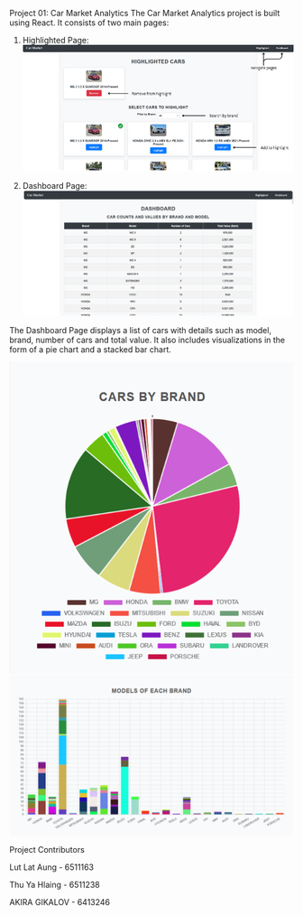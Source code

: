 Project 01: Car Market Analytics 
The Car Market Analytics project is built using React. It consists of two main pages: 

1. Highlighted Page:
    ![Highlighted Page](/images/highlightedpage.png)

2. Dashboard Page:
    ![Dashboard Page](/images/dashboardpage.png)

The Dashboard Page displays a list of cars with details such as model, brand, number of cars and total value. It also includes visualizations in the form of a pie chart and a stacked bar chart.

![Pie Chart](/images/piechart.png)
![Stacked Bar Chart](/images/stackedbarchart.png)

Project Contributors

Lut Lat Aung - 6511163

Thu Ya Hlaing - 6511238

AKIRA GIKALOV - 6413246



